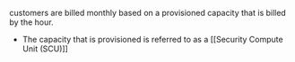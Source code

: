 customers are billed monthly based on a provisioned capacity that is billed by the hour.
- The capacity that is provisioned is referred to as a [[Security Compute Unit (SCU)]]